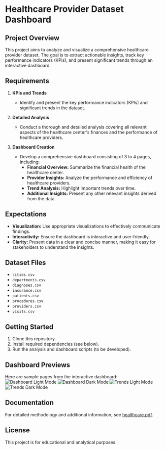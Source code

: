 # Healthcare Provider Dataset Dashboard

## Project Overview
This project aims to analyze and visualize a comprehensive healthcare provider dataset. The goal is to extract actionable insights, track key performance indicators (KPIs), and present significant trends through an interactive dashboard.

## Requirements

1. **KPIs and Trends**
   - Identify and present the key performance indicators (KPIs) and significant trends in the dataset.

2. **Detailed Analysis**
   - Conduct a thorough and detailed analysis covering all relevant aspects of the healthcare center's finances and the performance of healthcare providers.

3. **Dashboard Creation**
   - Develop a comprehensive dashboard consisting of 3 to 4 pages, including:
     - **Financial Overview:** Summarize the financial health of the healthcare center.
     - **Provider Insights:** Analyze the performance and efficiency of healthcare providers.
     - **Trend Analysis:** Highlight important trends over time.
     - **Additional Insights:** Present any other relevant insights derived from the data.

## Expectations

- **Visualization:** Use appropriate visualizations to effectively communicate findings.
- **Interactivity:** Ensure the dashboard is interactive and user-friendly.
- **Clarity:** Present data in a clear and concise manner, making it easy for stakeholders to understand the insights.

## Dataset Files
- `cities.csv`
- `departments.csv`
- `diagnoses.csv`
- `insurance.csv`
- `patients.csv`
- `procedures.csv`
- `providers.csv`
- `visits.csv`

## Getting Started
1. Clone this repository.
2. Install required dependencies (see below).
3. Run the analysis and dashboard scripts (to be developed).

## Dashboard Previews

Here are sample pages from the interactive dashboard:
![Dashboard Light Mode](<img width="1244" height="719" alt="Screenshot 2025-07-24 225010" src="https://github.com/user-attachments/assets/df2a2e09-6923-41dc-9c19-b06f24d36073" />
)
![Dashboard Dark Mode](<img width="1244" height="721" alt="Screenshot 2025-07-24 225104" src="https://github.com/user-attachments/assets/4fca75d7-a619-4641-9b7f-4786ea067a62" />
)
![Trends Light Mode](<img width="1247" height="722" alt="Screenshot 2025-07-24 225424" src="https://github.com/user-attachments/assets/bf52a30e-efcc-4279-acb0-ed61762ec72f" />
)
![Trends Dark Mode](<img width="1244" height="719" alt="Screenshot 2025-07-24 230239" src="https://github.com/user-attachments/assets/282e3ff9-bbba-4060-9677-e6f53fb030a8" />
)

## Documentation

For detailed methodology and additional information, see [healthcare.pdf](healthcare.pdf).

## License
This project is for educational and analytical purposes. 
